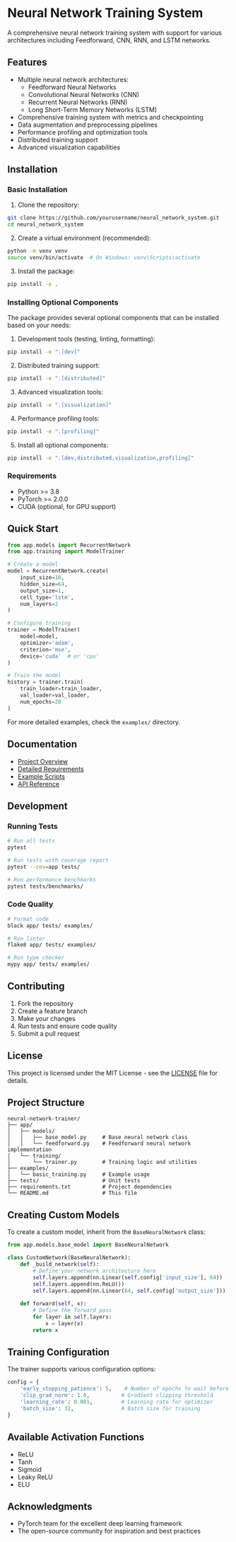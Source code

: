 # Neural Network Training System

A comprehensive neural network training system with support for various architectures including Feedforward, CNN, RNN, and LSTM networks.

## Features

- Multiple neural network architectures:
  - Feedforward Neural Networks
  - Convolutional Neural Networks (CNN)
  - Recurrent Neural Networks (RNN)
  - Long Short-Term Memory Networks (LSTM)
- Comprehensive training system with metrics and checkpointing
- Data augmentation and preprocessing pipelines
- Performance profiling and optimization tools
- Distributed training support
- Advanced visualization capabilities

## Installation

### Basic Installation

1. Clone the repository:
```bash
git clone https://github.com/yourusername/neural_network_system.git
cd neural_network_system
```

2. Create a virtual environment (recommended):
```bash
python -m venv venv
source venv/bin/activate  # On Windows: venv\Scripts\activate
```

3. Install the package:
```bash
pip install -e .
```

### Installing Optional Components

The package provides several optional components that can be installed based on your needs:

1. Development tools (testing, linting, formatting):
```bash
pip install -e ".[dev]"
```

2. Distributed training support:
```bash
pip install -e ".[distributed]"
```

3. Advanced visualization tools:
```bash
pip install -e ".[visualization]"
```

4. Performance profiling tools:
```bash
pip install -e ".[profiling]"
```

5. Install all optional components:
```bash
pip install -e ".[dev,distributed,visualization,profiling]"
```

### Requirements

- Python >= 3.8
- PyTorch >= 2.0.0
- CUDA (optional, for GPU support)

## Quick Start

```python
from app.models import RecurrentNetwork
from app.training import ModelTrainer

# Create a model
model = RecurrentNetwork.create(
    input_size=10,
    hidden_size=64,
    output_size=1,
    cell_type='lstm',
    num_layers=2
)

# Configure training
trainer = ModelTrainer(
    model=model,
    optimizer='adam',
    criterion='mse',
    device='cuda'  # or 'cpu'
)

# Train the model
history = trainer.train(
    train_loader=train_loader,
    val_loader=val_loader,
    num_epochs=20
)
```

For more detailed examples, check the `examples/` directory.

## Documentation

- [Project Overview](task.md)
- [Detailed Requirements](PRD.txt)
- [Example Scripts](examples/)
- [API Reference](docs/api.md)

## Development

### Running Tests

```bash
# Run all tests
pytest

# Run tests with coverage report
pytest --cov=app tests/

# Run performance benchmarks
pytest tests/benchmarks/
```

### Code Quality

```bash
# Format code
black app/ tests/ examples/

# Run linter
flake8 app/ tests/ examples/

# Run type checker
mypy app/ tests/ examples/
```

## Contributing

1. Fork the repository
2. Create a feature branch
3. Make your changes
4. Run tests and ensure code quality
5. Submit a pull request

## License

This project is licensed under the MIT License - see the [LICENSE](LICENSE) file for details.

## Project Structure

```
neural-network-trainer/
├── app/
│   ├── models/
│   │   ├── base_model.py     # Base neural network class
│   │   └── feedforward.py    # Feedforward neural network implementation
│   └── training/
│       └── trainer.py        # Training logic and utilities
├── examples/
│   └── basic_training.py     # Example usage
├── tests/                    # Unit tests
├── requirements.txt          # Project dependencies
└── README.md                 # This file
```

## Creating Custom Models

To create a custom model, inherit from the `BaseNeuralNetwork` class:

```python
from app.models.base_model import BaseNeuralNetwork

class CustomNetwork(BaseNeuralNetwork):
    def _build_network(self):
        # Define your network architecture here
        self.layers.append(nn.Linear(self.config['input_size'], 64))
        self.layers.append(nn.ReLU())
        self.layers.append(nn.Linear(64, self.config['output_size']))
    
    def forward(self, x):
        # Define the forward pass
        for layer in self.layers:
            x = layer(x)
        return x
```

## Training Configuration

The trainer supports various configuration options:

```python
config = {
    'early_stopping_patience': 5,    # Number of epochs to wait before early stopping
    'clip_grad_norm': 1.0,          # Gradient clipping threshold
    'learning_rate': 0.001,         # Learning rate for optimizer
    'batch_size': 32,               # Batch size for training
}
```

## Available Activation Functions

- ReLU
- Tanh
- Sigmoid
- Leaky ReLU
- ELU

## Acknowledgments

- PyTorch team for the excellent deep learning framework
- The open-source community for inspiration and best practices 